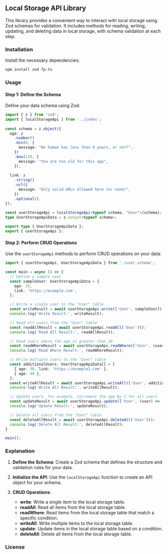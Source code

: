 ## Local Storage API Library

This library provides a convenient way to interact with local storage using Zod schemas for validation. It includes methods for reading, writing, updating, and deleting data in local storage, with schema validation at each step.

### Installation

Install the necessary dependencies:

```bash
npm install zod fp-ts
```

### Usage

#### Step 1: Define the Schema

Define your data schema using Zod:

```typescript
import { z } from "zod";
import { localStorageApi } from '../index';
 
const schema = z.object({
  age: z
    .number()
    .min(0, {
      message: "No human has less than 0 years, or not?",
    })
    .max(120, {
      message: "You are too old for this app",
    }),
 
  link: z
    .string()
    .url({
      message: "Only valid URLs allowed here (or none)",
    })
    .optional(),
});
 
const userStorageApi = localStorageApi<typeof schema, "User">(schema);
type UserStorageApiData = z.output<typeof schema>;

export type { UserStorageApiData };
export { userStorageApi };
```

#### Step 2: Perform CRUD Operations

Use the `userStorageApi` methods to perform CRUD operations on your data:

```typescript
import { userStorageApi, UserStorageApiData } from './user.schema';

const main = async () => {
  // Define a sample user
  const sampleUser: UserStorageApiData = {
    age: 25,
    link: 'https://example.com',
  };

  // Write a single user to the "User" table
  const writeResult = await userStorageApi.write(['User', sampleUser])();
  console.log('Write Result:', writeResult);

  // Read all users from the "User" table
  const readAllResult = await userStorageApi.readAll('User')();
  console.log('Read All Result:', readAllResult);

  // Read users where the age is greater than 20
  const readWhereResult = await userStorageApi.readWhere(['User', (user) => user.age > 20])();
  console.log('Read Where Result:', readWhereResult);

  // Write multiple users to the "User" table
  const additionalUsers: UserStorageApiData[] = [
    { age: 30, link: 'https://example1.com' },
    { age: 40 },
  ];
  const writeAllResult = await userStorageApi.writeAll(['User', additionalUsers])();
  console.log('Write All Result:', writeAllResult);

  // Update users, for example, increment the age by 1 for all users
  const updateResult = await userStorageApi.update(['User', (user) => ({ ...user, age: user.age + 1 })])();
  console.log('Update Result:', updateResult);

  // Delete all users from the "User" table
  const deleteAllResult = await userStorageApi.deleteAll('User')();
  console.log('Delete All Result:', deleteAllResult);
}

main();
```

### Explanation

1. **Define the Schema**: Create a Zod schema that defines the structure and validation rules for your data.

2. **Initialize the API**: Use the `localStorageApi` function to create an API object for your schema.

3. **CRUD Operations**:
   - **write**: Write a single item to the local storage table.
   - **readAll**: Read all items from the local storage table.
   - **readWhere**: Read items from the local storage table that match a specific condition.
   - **writeAll**: Write multiple items to the local storage table.
   - **update**: Update items in the local storage table based on a condition.
   - **deleteAll**: Delete all items from the local storage table.

### License